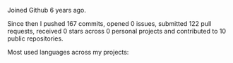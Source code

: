 Joined Github 6 years ago.

Since then I pushed 167 commits, opened 0 issues, submitted 122 pull requests, received 0 stars across 0 personal projects and contributed to 10 public repositories.

Most used languages across my projects:


